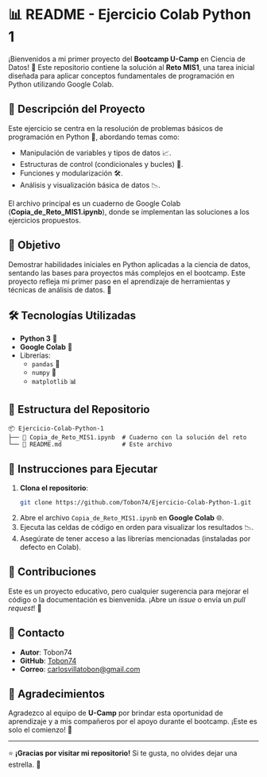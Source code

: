 # 📊 README - Ejercicio Colab Python 1

¡Bienvenidos a mi primer proyecto del **Bootcamp U-Camp** en Ciencia de Datos! 🚀 Este repositorio contiene la solución al **Reto MIS1**, una tarea inicial diseñada para aplicar conceptos fundamentales de programación en Python utilizando Google Colab. 

## 📑 Descripción del Proyecto
Este ejercicio se centra en la resolución de problemas básicos de programación en Python 🐍, abordando temas como:
- Manipulación de variables y tipos de datos 📈.
- Estructuras de control (condicionales y bucles) 🔄.
- Funciones y modularización 🛠️.
- Análisis y visualización básica de datos 📉.

El archivo principal es un cuaderno de Google Colab (**Copia_de_Reto_MIS1.ipynb**), donde se implementan las soluciones a los ejercicios propuestos.

## 🎯 Objetivo
Demostrar habilidades iniciales en Python aplicadas a la ciencia de datos, sentando las bases para proyectos más complejos en el bootcamp. Este proyecto refleja mi primer paso en el aprendizaje de herramientas y técnicas de análisis de datos. 🌱

## 🛠️ Tecnologías Utilizadas
- **Python 3** 🐍
- **Google Colab** 📓
- Librerías: 
  - `pandas` 🐼
  - `numpy` 🔢
  - `matplotlib` 📊 

## 📂 Estructura del Repositorio
```
📦 Ejercicio-Colab-Python-1
├── 📜 Copia_de_Reto_MIS1.ipynb  # Cuaderno con la solución del reto
└── 📝 README.md                 # Este archivo
```

## 🚀 Instrucciones para Ejecutar
1. **Clona el repositorio**:
   ```bash
   git clone https://github.com/Tobon74/Ejercicio-Colab-Python-1.git
   ```
2. Abre el archivo `Copia_de_Reto_MIS1.ipynb` en **Google Colab** 🌐.
3. Ejecuta las celdas de código en orden para visualizar los resultados 📉.
4. Asegúrate de tener acceso a las librerías mencionadas (instaladas por defecto en Colab).

## 🌟 Contribuciones
Este es un proyecto educativo, pero cualquier sugerencia para mejorar el código o la documentación es bienvenida. ¡Abre un *issue* o envía un *pull request*! 🙌

## 📧 Contacto
- **Autor**: Tobon74
- **GitHub**: [Tobon74](https://github.com/Tobon74)
- **Correo**: carlosvillatobon@gmail.com

## 🙏 Agradecimientos
Agradezco al equipo de **U-Camp** por brindar esta oportunidad de aprendizaje y a mis compañeros por el apoyo durante el bootcamp. ¡Este es solo el comienzo! 🎉

---

⭐ **¡Gracias por visitar mi repositorio!** Si te gusta, no olvides dejar una estrella. 🌟
